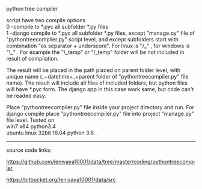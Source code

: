 python tree compiler  

script have two compile options  
0 -compile to *.pyc all subfolder *.py files  
1 -django compile to *.pyc all subfolder *.py files, except "manage.py" file of "pythontreecompiler.py" script level, and except subfolders start with combination "os separator + underscore". For linux is "/\_" , for windows is "\\\_" . For example the "\\\_temp" or "/\_temp" folder will be not included in result of compilation.  

The result will be placed in the path placed on parent folder level, with unique name (\_+datetime+\_+parent folder of "pythontreecompiler.py" file name). The result will include all files of included folders, but python files will have *.pyc form. The django app in this case work same, but code can't be readed easy.  

Place "pythontreecompiler.py" file inside your project directory and run. For django compile place "pythontreecompiler.py" file into project "manage.py" file level. Tested on  
win7 x64 python3.4  
ubuntu linux 32bit 16.04 python 3.6 .  

--------------------------------------------------

source code links:

https://github.com/lenivaya10001/data/tree/master/coding/pythontreecompiler

https://bitbucket.org/lenivaya10001/data/src